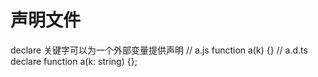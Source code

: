 # 声明文件 
declare 关键字可以为一个外部变量提供声明
// a.js
function a(k) {}
// a.d.ts
declare function a(k: string) {};